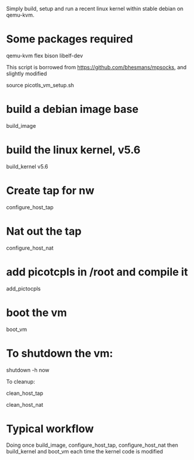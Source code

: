 
Simply build, setup and run a recent linux kernel within stable debian
on qemu-kvm.

# Some packages required

qemu-kvm flex bison libelf-dev

This script is borrowed from https://github.com/bhesmans/mpsocks, and
slightly modified

source picotls_vm_setup.sh

# build a debian image base
build_image

# build the linux kernel, v5.6
build_kernel v5.6

# Create tap for nw
configure_host_tap

# Nat out the tap
configure_host_nat

# add picotcpls in /root and compile it
add_pictocpls

# boot the vm
boot_vm

# To shutdown the vm:

shutdown -h now

To cleanup:

clean_host_tap

clean_host_nat

# Typical workflow

Doing once build_image, configure_host_tap, configure_host_nat then
build_kernel and boot_vm each time the kernel code is modified
